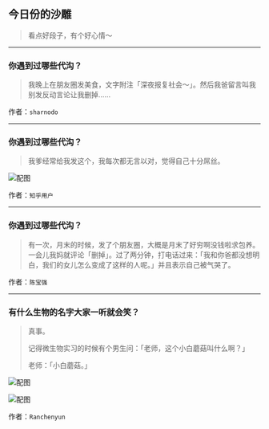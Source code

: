 ## 今日份的沙雕

> 看点好段子，有个好心情～


 
---

### 你遇到过哪些代沟？

> 我晚上在朋友圈发美食，文字附注「深夜报复社会～」。然后我爸留言叫我别发反动言论让我删掉……


作者：`sharnodo`

---

### 你遇到过哪些代沟？

> 我爹经常给我发这个，我每次都无言以对，觉得自己十分屌丝。



![配图](http://pic1.zhimg.com/70/79c54ec60108311c313c17bff2ec9338_b.jpg)


作者：`知乎用户`

---

### 你遇到过哪些代沟？

> 有一次，月末的时候，发了个朋友圈，大概是月末了好穷啊没钱啦求包养。一会儿我妈就评论「删掉」。过了两分钟，打电话过来：「我和你爸都没想明白，我们的女儿怎么变成了这样的人呢。」并且表示自己被气哭了。


作者：`陈宝强`

---

### 有什么生物的名字大家一听就会笑？

> 真事。
> 
> 记得微生物实习的时候有个男生问：「老师，这个小白蘑菇叫什么啊？」
> 
> 老师：「小白蘑菇。」



![配图](http://pic4.zhimg.com/70/415e636babe87bd3981a7d0d2288732b_b.jpg)



![配图](http://pic1.zhimg.com/70/721d2dcf4083b59905ed38978a4c3ee0_b.jpg)


作者：`Ranchenyun`